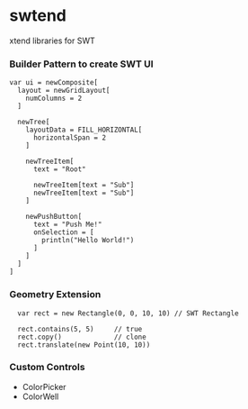 swtend
======

xtend libraries for SWT

### Builder Pattern to create SWT UI
```xtend
var ui = newComposite[
  layout = newGridLayout[
    numColumns = 2
  ]
  
  newTree[
    layoutData = FILL_HORIZONTAL[
      horizontalSpan = 2
    ]
    
    newTreeItem[
      text = "Root"
      
      newTreeItem[text = "Sub"]
      newTreeItem[text = "Sub"]
    ]
    
    newPushButton[
      text = "Push Me!"
      onSelection = [
        println("Hello World!")
      ]
    ]
  ]
]
```
### Geometry Extension
```xtend
  var rect = new Rectangle(0, 0, 10, 10) // SWT Rectangle
  
  rect.contains(5, 5)     // true
  rect.copy()             // clone
  rect.translate(new Point(10, 10))
```


### Custom Controls
* ColorPicker
* ColorWell
